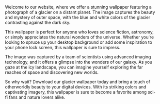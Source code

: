 <!--
Write me content for website with wallpaper "A photograph of a glacier on a distant planet, with the blue and white colors contrasting against the dark sky."
-->

<!--font:Open Sans-->

Welcome to our website, where we offer a stunning wallpaper featuring a photograph of a glacier on a distant planet. The image captures the beauty and mystery of outer space, with the blue and white colors of the glacier contrasting against the dark sky.

This wallpaper is perfect for anyone who loves science fiction, astronomy, or simply appreciates the natural wonders of the universe. Whether you're looking to spruce up your desktop background or add some inspiration to your phone lock screen, this wallpaper is sure to impress.

The image was captured by a team of scientists using advanced imaging technology, and it offers a glimpse into the wonders of our galaxy. As you gaze at the icy landscape, you can imagine yourself exploring the far reaches of space and discovering new worlds.

So why wait? Download our glacier wallpaper today and bring a touch of otherworldly beauty to your digital devices. With its striking colors and captivating imagery, this wallpaper is sure to become a favorite among sci-fi fans and nature lovers alike.
